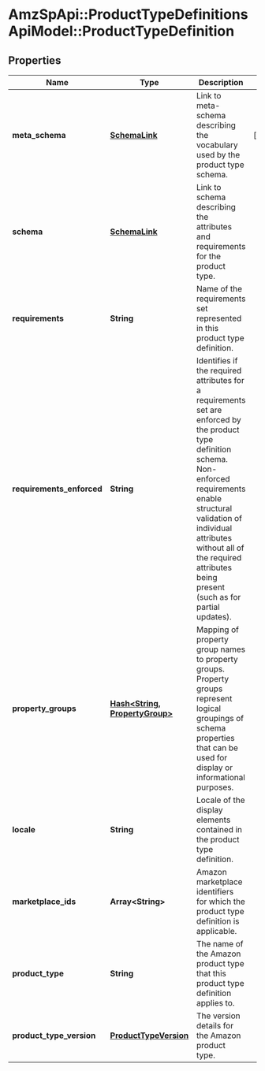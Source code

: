 # AmzSpApi::ProductTypeDefinitionsApiModel::ProductTypeDefinition

## Properties
Name | Type | Description | Notes
------------ | ------------- | ------------- | -------------
**meta_schema** | [**SchemaLink**](SchemaLink.md) | Link to meta-schema describing the vocabulary used by the product type schema. | [optional] 
**schema** | [**SchemaLink**](SchemaLink.md) | Link to schema describing the attributes and requirements for the product type. | 
**requirements** | **String** | Name of the requirements set represented in this product type definition. | 
**requirements_enforced** | **String** | Identifies if the required attributes for a requirements set are enforced by the product type definition schema. Non-enforced requirements enable structural validation of individual attributes without all of the required attributes being present (such as for partial updates). | 
**property_groups** | [**Hash&lt;String, PropertyGroup&gt;**](PropertyGroup.md) | Mapping of property group names to property groups. Property groups represent logical groupings of schema properties that can be used for display or informational purposes. | 
**locale** | **String** | Locale of the display elements contained in the product type definition. | 
**marketplace_ids** | **Array&lt;String&gt;** | Amazon marketplace identifiers for which the product type definition is applicable. | 
**product_type** | **String** | The name of the Amazon product type that this product type definition applies to. | 
**product_type_version** | [**ProductTypeVersion**](ProductTypeVersion.md) | The version details for the Amazon product type. | 


